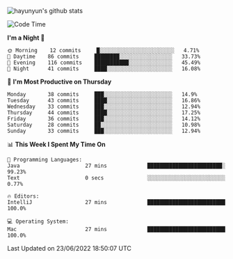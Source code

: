 
![hayunyun's github stats](https://github-readme-stats.vercel.app/api?username=hayunyun&show_icons=true)


<!--START_SECTION:waka-->
![Code Time](http://img.shields.io/badge/Code%20Time-0%20secs-blue)

**I'm a Night 🦉** 

```text
🌞 Morning    12 commits     █░░░░░░░░░░░░░░░░░░░░░░░░   4.71% 
🌆 Daytime    86 commits     ████████░░░░░░░░░░░░░░░░░   33.73% 
🌃 Evening    116 commits    ███████████░░░░░░░░░░░░░░   45.49% 
🌙 Night      41 commits     ████░░░░░░░░░░░░░░░░░░░░░   16.08%

```
📅 **I'm Most Productive on Thursday** 

```text
Monday       38 commits     ███░░░░░░░░░░░░░░░░░░░░░░   14.9% 
Tuesday      43 commits     ████░░░░░░░░░░░░░░░░░░░░░   16.86% 
Wednesday    33 commits     ███░░░░░░░░░░░░░░░░░░░░░░   12.94% 
Thursday     44 commits     ████░░░░░░░░░░░░░░░░░░░░░   17.25% 
Friday       36 commits     ███░░░░░░░░░░░░░░░░░░░░░░   14.12% 
Saturday     28 commits     ██░░░░░░░░░░░░░░░░░░░░░░░   10.98% 
Sunday       33 commits     ███░░░░░░░░░░░░░░░░░░░░░░   12.94%

```


📊 **This Week I Spent My Time On** 

```text
💬 Programming Languages: 
Java                     27 mins             ████████████████████████░   99.23% 
Text                     0 secs              ░░░░░░░░░░░░░░░░░░░░░░░░░   0.77%

🔥 Editors: 
IntelliJ                 27 mins             █████████████████████████   100.0%

💻 Operating System: 
Mac                      27 mins             █████████████████████████   100.0%

```


 Last Updated on 23/06/2022 18:50:07 UTC
<!--END_SECTION:waka-->

<!--
**hayunyun/hayunyun** is a ✨ _special_ ✨ repository because its `README.md` (this file) appears on your GitHub profile.

Here are some ideas to get you started:

- 🔭 I’m currently working on ...
- 🌱 I’m currently learning ...
- 👯 I’m looking to collaborate on ...
- 🤔 I’m looking for help with ...
- 💬 Ask me about ...
- 📫 How to reach me: ...
- 😄 Pronouns: ...
- ⚡ Fun fact: ...
-->
